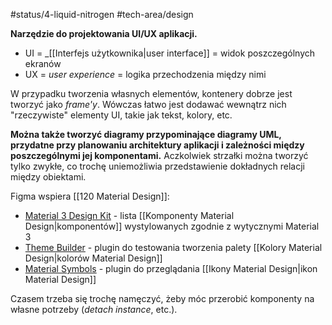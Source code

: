#status/4-liquid-nitrogen
#tech-area/design

**Narzędzie do projektowania UI/UX aplikacji.**
- UI = _[[Interfejs użytkownika|user interface]] = widok poszczególnych ekranów 
- UX = _user experience_ = logika przechodzenia między nimi

W przypadku tworzenia własnych elementów, kontenery dobrze jest tworzyć jako _frame'y_. Wówczas łatwo jest dodawać wewnątrz nich "rzeczywiste" elementy UI, takie jak tekst, kolory, etc.

**Można także tworzyć diagramy przypominające diagramy UML, przydatne przy planowaniu architektury aplikacji i zależności między poszczególnymi jej komponentami.** Aczkolwiek strzałki można tworzyć tylko zwykłe, co trochę uniemożliwia przedstawienie dokładnych relacji między obiektami.


Figma wspiera [[120 Material Design]]:
- [Material 3 Design Kit](https://www.figma.com/community/file/1035203688168086460) - lista [[Komponenty Material Design|komponentów]] wystylowanych zgodnie z wytycznymi Material 3
- [Theme Builder](https://www.figma.com/community/plugin/1034969338659738588/Material-Theme-Builder) - plugin do testowania tworzenia palety [[Kolory Material Design|kolorów Material Design]]
- [Material Symbols](https://www.figma.com/community/plugin/1088610476491668236/Material-Symbols) - plugin do przeglądania [[Ikony Material Design|ikon Material Design]]

Czasem trzeba się trochę namęczyć, żeby móc przerobić komponenty na własne potrzeby (_detach instance_, etc.).
